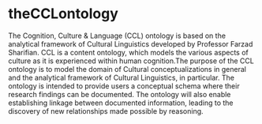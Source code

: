 # theCCLontology

The Cognition, Culture & Language (CCL) ontology is based on the analytical framework of Cultural Linguistics developed by Professor Farzad Sharifian. CCL is a content ontology, which models the various aspects of culture as it is experienced within human cognition.The purpose of the CCL ontology is to model the domain of Cultural conceptualizations in general and the analytical framework of Cultural Linguistics, in particular. The ontology is intended to provide users a conceptual schema where their research findings can be documented. The ontology will also enable establishing linkage between documented information, leading to the discovery of new relationships made possible by reasoning.
